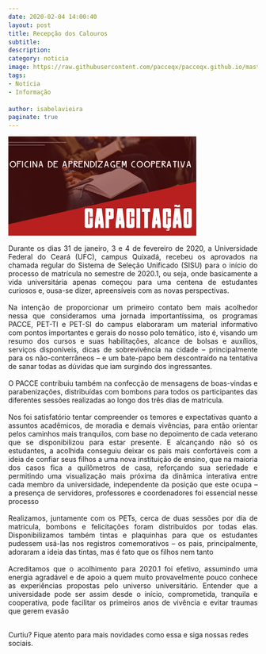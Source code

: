 ```yaml
---
date: 2020-02-04 14:00:40
layout: post
title: Recepção dos Calouros
subtitle: 
description: 
category: noticia
image: https://raw.githubusercontent.com/pacceqx/pacceqx.github.io/master/assets/pic/2020-02-29/capa.png
tags:
- Notícia
- Informação

author: isabelavieira
paginate: true
---
```


![](https://raw.githubusercontent.com/pacceqx/pacceqx.github.io/master/assets/pic/2020-02-29/capa.png)

<p style="text-align: justify">
Durante os dias 31 de janeiro, 3 e 4 de fevereiro de 2020, a Universidade Federal
do Ceará (UFC), campus Quixadá, recebeu os aprovados na chamada regular do Sistema
de Seleção Unificado (SISU) para o início do processo de matrícula no semestre de
2020.1, ou seja, onde basicamente a vida universitária apenas começou para uma
centena de estudantes curiosos e, ousa-se dizer, apreensíveis com as novas
perspectivas. 
<br><br>
Na intenção de proporcionar um primeiro contato bem mais acolhedor nessa
que consideramos uma jornada importantíssima, os programas PACCE, PET-TI e PET-SI
do campus elaboraram um material informativo com pontos importantes e gerais do
nosso polo temático, isto é, visando um resumo dos cursos e suas habilitações, alcance
de bolsas e auxílios, serviços disponíveis, dicas de sobrevivência na cidade –
principalmente para os não-conterrâneos – e um bate-papo bem descontraído na
tentativa de sanar todas as dúvidas que iam surgindo dos ingressantes.
<br><br>
O PACCE contribuiu também na confecção de mensagens de boas-vindas e
parabenizações, distribuídas com bombons para todos os participantes das diferentes
sessões realizadas ao longo dos três dias de matrícula. 
<br><br>
Nos foi satisfatório tentar compreender os temores e expectativas quanto a
assuntos acadêmicos, de moradia e demais vivências, para então orientar pelos
caminhos mais tranquilos, com base no depoimento de cada veterano que se
disponibilizou para estar presente. E alcançando não só os estudantes, a acolhida
conseguiu deixar os pais mais confortáveis com a ideia de confiar seus filhos a uma nova instituição de ensino, que na maioria dos casos fica a quilômetros de casa, reforçando sua seriedade e permitindo uma visualização mais próxima da dinâmica interativa entre cada membro da universidade, independente da posição que este ocupa – a presença de servidores, professores e coordenadores foi essencial nesse processo
<br><br>
Realizamos, juntamente com os PETs, cerca de duas sessões por dia de matricula,
bombons e felicitações foram distribuídos por todas elas. Disponibilizamos também
tintas e plaquinhas para que os estudantes pudessem usá-las nos registros
comemorativos – os pais, principalmente, adoraram a ideia das tintas, mas é fato que
os filhos nem tanto
<br><br>
Acreditamos que o acolhimento para 2020.1 foi efetivo, assumindo uma energia
agradável e de apoio a quem muito provavelmente pouco conhece as experiências
propostas pelo universo universitário. Entender que a universidade pode ser assim
desde o início, comprometida, tranquila e cooperativa, pode facilitar os primeiros anos
de vivência e evitar traumas que gerem evasão
<br><br>
</p>



Curtiu? Fique atento para mais novidades como essa e siga nossas redes sociais.